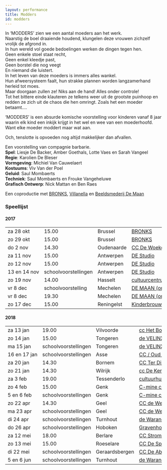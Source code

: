```yaml
---
layout: performance
title: Modders
id: modders
---
```

<style>
  #main {
    background: #e1d1b0 url({{ site.baseurl }}/img/modders-background.jpg);
  }
  td { white-space: nowrap; }
</style>
In ‘MODDERS’ zien we een aantal moeders aan het werk.<br>
Naarstig de boel draaiende houdend, klungelen deze vrouwen zichzelf vrolijk de afgrond in.<br>
In hun wereld vol goede bedoelingen werken de dingen tegen hen.<br>
Geen enkele stoel staat recht,<br>
Geen enkel kleedje past,<br>
Geen borstel die nog veegt<br>
En niemand die luistert.<br>
In het leven van deze moeders is immers alles wankel.<br>
Hun afweersysteem faalt, hun strakke plannen worden langzamerhand herleid tot moes.<br>
Maar doorgaan zullen ze! Niks aan de hand! Alles onder controle!<br>
Tot het bittere einde klauteren ze telkens weer uit de grootste puinhoop en redden ze zich uit de chaos die hen omringt.  Zoals het een moeder betaamt....<br>

‘MODDERS’ is een absurde komische voorstelling voor kinderen vanaf 8 jaar waarin elk kind een inkijk krijgt in het wel en wee van een moederhoofd.<br>
Want elke moeder moddert maar wat aan.<br>

Och, tenslotte is opvoeden nog altijd makkelijker dan afvallen.

Een voorstelling van compagnie barbarie.<br>
**Spel**:  Liesje De Backer, Amber Goethals, Lotte Vaes en Sarah Vangeel<br>
**Regie**: Karolien De Bleser<br>
**Vormgeving**: Michiel Van Cauwelaert<br>
**Kostuums**: Viv Van der Poel<br>
**Geluid**: Saul Mombaerts<br>
**Techniek**: Saul Mombaerts en Frouke Vangeheluwe<br>
**Grafisch Ontwerp**: Nick Mattan en Ben Raes<br>

Een coproductie met <a href="http://www.bronks.be/nl/">BRONKS</a>, <a href="https://www.destudio.com/">Villanella</a> en <a href="http://www.demaan.be/">Beeldsmederij De Maan</a>

### Speellijst

#### 2017

<table>
<tr><td>za 28 okt</td><td>15.00</td><td>Brussel</td><td><a href="http://www.bronks.be">BRONKS</a></td><td>02 219 99 21</td></tr>
<tr><td>zo 29 okt</td><td>15.00</td><td>Brussel</td><td><a href="http://www.bronks.be">BRONKS</a></td><td>02 219 99 21</td></tr>
<tr><td>do 2 nov</td><td>14.30</td><td>Oudenaarde</td><td><a href="http://www.dewoeker.be">CC De Woeker</a></td><td>055 30 13 66</td></tr>
<tr><td>za 11 nov</td><td>15.00</td><td>Antwerpen</td><td><a href="http://www.destudio.com">DE Studio</a></td><td>03 202 46 46</td></tr>
<tr><td>zo 12 nov</td><td>15.00</td><td>Antwerpen</td><td><a href="http://www.destudio.com">DE Studio</a></td><td>03 202 46 46</td></tr>
<tr><td>13 en 14 nov</td><td>schoolvoorstellingen</td><td>Antwerpen</td><td><a href="http://www.destudio.com">DE Studio</a></td><td>03 202 46 46</td></tr>
<tr><td>zo 19 nov</td><td>14.00</td><td>Hasselt</td><td><a href="http://www.ccha.be">cultuurcentrum</a></td><td>011 22 99 33</td></tr>
<tr><td>vr 8 dec</td><td>schoolvoorstelling</td><td>Mechelen</td><td><a href="http://www.cultuurcentrummechelen.be">DE MAAN (org. CC Mechelen)</a></td><td>070 22 28 00</td></tr>
<tr><td>vr 8 dec</td><td>19.30</td><td>Mechelen</td><td><a href="http://www.cultuurcentrummechelen.be">DE MAAN (org. CC Mechelen)</a></td><td>070 22 28 00</td></tr>
<tr><td>zo 17 dec</td><td>15.00</td><td>Reningelst</td><td><a href="http://www.kinderbrouwerij.com">Kinderbrouwerij – OC Rookop</a></td><td>&nbsp;</td></tr>
</table>

#### 2018
<table>
<tr><td>za 13 jan</td><td>19.00</td><td>Vilvoorde</td><td><a href="http://www.hetbolwerk.be">cc Het Bolwerk</a></td><td>02 255 46 90</td></tr>
<tr><td>zo 14 jan</td><td>15.00</td><td>Tongeren</td><td><a href="http://www.develinx.be">de VELINX</a></td><td>012 80 00 40</td></tr>
<tr><td>ma 15 jan</td><td>schoolvoorstellingen</td><td>Tongeren</td><td><a href="http://www.develinx.be">de VELINX</a></td><td>012 80 00 40</td></tr>
<tr><td>16 en 17 jan</td><td>schoolvoorstellingen</td><td>Asse</td><td><a href="http://www.ccasse.be">CC / Oud Gasthuis</a></td><td>02 456 01 60</td></tr>
<tr><td>za 20 jan</td><td>14.30</td><td>Bornem</td><td><a href="http://www.terdilft.be">CC Ter Dilft</a></td><td>03 890 69 30</td></tr>
<tr><td>zo 21 jan</td><td>14.30</td><td>Wilrijk</td><td><a href="http://www.ccdekern.be">cc De Kern</a></td><td>03 821 01 36</td></tr>
<tr><td>za 3 feb</td><td>19.00</td><td>Tessenderlo</td><td><a href="http://www.cultuurhuistessenderlo.be">cultuurhuis/het LOO</a></td><td>013 35 53 20</td></tr>
<tr><td>zo 4 feb</td><td>15.00</td><td>Genk</td><td><a href="http://www.c-minecultuurcentrum.be">C-mine cultuurcentrum</a></td><td>089 65 44 90</td></tr>
<tr><td>5 en 6 feb</td><td>schoolvoorstellingen</td><td>Genk</td><td><a href="http://www.c-minecultuurcentrum.be">C-mine cultuurcentrum</a></td><td>089 65 44 90</td></tr>
<tr><td>zo 22 apr</td><td>14.30</td><td>Geel</td><td><a href="http://www.dewerft.be">CC de Werft</a></td><td>014 56 66 66</td></tr>
<tr><td>ma 23 apr</td><td>schoolvoorstellingen</td><td>Geel</td><td><a href="http://www.dewerft.be">CC de Werft</a></td><td>014 56 66 66</td></tr>
<tr><td>di 24 apr</td><td>schoolvoorstellingen</td><td>Turnhout</td><td><a href="http://www.warande.be">de Warande</a></td><td>014 41 69 91</td></tr>
<tr><td>do 26 apr</td><td>schoolvoorstellingen</td><td>Hoboken</td><td><a href="http://www.gravenhof.org">Gravenhof</a></td><td>03 292 65 30</td></tr>
<tr><td>za 12 mei</td><td>18.00</td><td>Berlare</td><td><a href="http://www.berlare.be/ccstroming">CC Stroming</a></td><td>052 43 25 50</td></tr>
<tr><td>zo 13 mei</td><td>15.00</td><td>Roeselare</td><td><a href="http://www.despil.be/">CC De Spil</a></td><td>051 26 57 00</td></tr>
<tr><td>di 22 mei</td><td>schoolvoorstellingen</td><td>Geraardsbergen</td><td><a href="http://www.de-abdij.be">CC De Abdij</a></td><td>054 43 72 61</td></tr>
<tr><td>5 en 6 jun</td><td>schoolvoorstellingen</td><td>Turnhout</td><td><a href="http://www.dewarande.be/">de Warande</a></td><td>014 41 69 91</td></tr>
</table>
